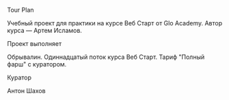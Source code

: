 Tour Plan

Учебный проект для практики на курсе Веб Старт от Glo Academy. Автор курса — Артем Исламов.


Проект выполняет

Обрывалин. Одиннадцатый поток курса Веб Старт. Тариф "Полный фарш" с куратором.


Куратор

Антон Шахов